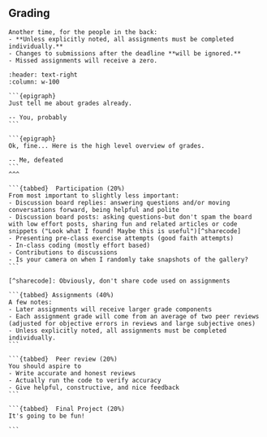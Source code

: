 ## Grading

```{warning}
Another time, for the people in the back:
- **Unless explicitly noted, all assignments must be completed individually.** 
- Changes to submissions after the deadline **will be ignored.**
- Missed assignments will receive a zero. 
```

````{panels}
:header: text-right 
:column: w-100 

```{epigraph}
Just tell me about grades already.

-- You, probably
```

```{epigraph}
Ok, fine... Here is the high level overview of grades.

-- Me, defeated
```
^^^

```{tabbed}  Participation (20%)
From most important to slightly less important:
- Discussion board replies: answering questions and/or moving conversations forward, being helpful and polite
- Discussion board posts: asking questions-but don't spam the board with low effort posts, sharing fun and related articles or code snippets ("Look what I found! Maybe this is useful")[^sharecode]
- Presenting pre-class exercise attempts (good faith attempts)
- In-class coding (mostly effort based)
- Contributions to discussions
- Is your camera on when I randomly take snapshots of the gallery? 
```

[^sharecode]: Obviously, don't share code used on assignments

```{tabbed} Assignments (40%)
A few notes:
- Later assignments will receive larger grade components
- Each assignment grade will come from an average of two peer reviews (adjusted for objective errors in reviews and large subjective ones)
- Unless explicitly noted, all assignments must be completed individually. 
```

```{tabbed}  Peer review (20%)
You should aspire to 
- Write accurate and honest reviews
- Actually run the code to verify accuracy
- Give helpful, constructive, and nice feedback
```

```{tabbed}  Final Project (20%)
It's going to be fun!

```
````



